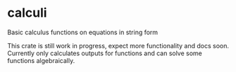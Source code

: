 # calculi
Basic calculus functions on equations in string form

This crate is still work in progress, expect more functionality and docs soon.
Currently only calculates outputs for functions and can solve some functions algebraically.
